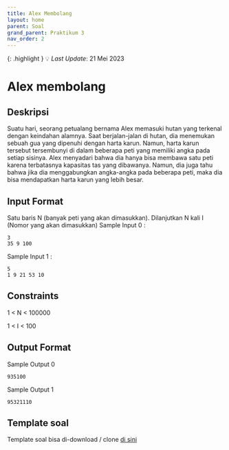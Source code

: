 ```yaml
---
title: Alex Membolang
layout: home
parent: Soal
grand_parent: Praktikum 3
nav_order: 2
---
```


{: .highlight }
💡 _Last Update_: 21 Mei 2023

# Alex membolang

## Deskripsi

Suatu hari, seorang petualang bernama Alex memasuki hutan yang terkenal dengan keindahan alamnya. Saat berjalan-jalan di hutan, dia menemukan sebuah gua yang dipenuhi dengan harta karun. Namun, harta karun tersebut tersembunyi di dalam beberapa peti yang memiliki angka pada setiap sisinya. Alex menyadari bahwa dia hanya bisa membawa satu peti karena terbatasnya kapasitas tas yang dibawanya. Namun, dia juga tahu bahwa jika dia menggabungkan angka-angka pada beberapa peti, maka dia bisa mendapatkan harta karun yang lebih besar.

## Input Format

Satu baris N (banyak peti yang akan dimasukkan). Dilanjutkan N kali I
(Nomor yang akan dimasukkan)
Sample Input 0 :

```
3
35 9 100
```

Sample Input 1 :

```
5
1 9 21 53 10
```

## Constraints

1 < N < 100000

1 < I < 100

## Output Format

Sample Output 0

```
935100
```

Sample Output 1

```
95321110
```

## Template soal

Template soal bisa di-download / clone [di sini](https://github.com/wannn-one/template-praktikum-prolan)
